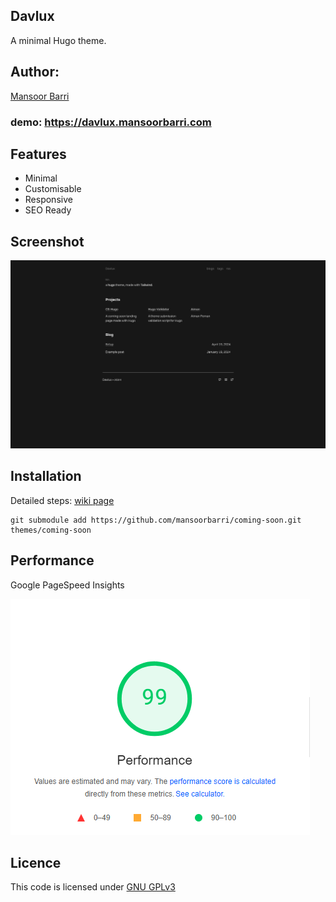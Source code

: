 ## Davlux

A minimal Hugo theme.

## Author:

[Mansoor Barri](https://mansoorbarri.com)

### demo: https://davlux.mansoorbarri.com

## Features

- Minimal 
- Customisable 
- Responsive
- SEO Ready 

## Screenshot

![Screenshot of the demo site](https://raw.githubusercontent.com/mansoorbarri/davlux/main/images/screenshot.png)

## Installation

Detailed steps: [wiki page](https://davlux.mansoorbarri.com/wiki/)

```git
git submodule add https://github.com/mansoorbarri/coming-soon.git themes/coming-soon
```

## Performance

Google PageSpeed Insights

![Screenshot of the result](https://raw.githubusercontent.com/mansoorbarri/davlux/main/images/pagespeed.png)

## Licence

This code is licensed under [GNU GPLv3](https://github.com/mansoorbarri/coming-soon/blob/main/LICENCE)

